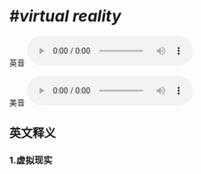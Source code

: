 # ***\#virtual reality*** 
英音
<audio src="./media/virtual reality1_AAC.aac" controls="controls"></audio>

美音
<audio src="./media/virtual reality2_AAC.aac" controls="controls"></audio>



  

英文释义
---
### 1.**虚拟现实**  


